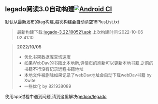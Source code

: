 ## legado阅读3.0自动构建[![Android CI](https://github.com/10bits/gedoor-Build/workflows/Android%20CI/badge.svg)](https://github.com/10bits/gedoor-Build/actions)

默认从最新发布的tag构建,每次构建会自动清空18PlusList.txt

> 最新构建下载:[legado-3.22.100521.apk](https://github.com/imgblz/gedoor-Build/releases/download/legado-3.22.100521/legado-3.22.100521.apk) 上次构建时间:2022-10-06 02:41:10
<!--start-->
> **2022/10/05**
> 
> * 优化书架数据库查询速度
> * 如果WebDav的书籍比本地新,详情页的刷新可以更新本地书籍,之前的书籍不行没有记录远程书籍地址
> * 本地文件被删除如果记录了webDav地址会自动下载webDav书籍 by Xwite
> * 一些优化 by 821938089
<!--end-->
  
使用app过程中遇到问题,请到这里解决[gedoor/legado](https://github.com/gedoor/legado/issues)

